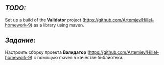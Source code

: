 ***TODO:***
-----------------------------
Set up  a build of the **Validator** project (https://github.com/Artemjev/Hillel-homework-9) as a library using maven.


***Задание:***
-----------------------------
Настроить сборку проекта **Валидатор** (https://github.com/Artemjev/Hillel-homework-9) с помощью maven в качестве библиотеки.
